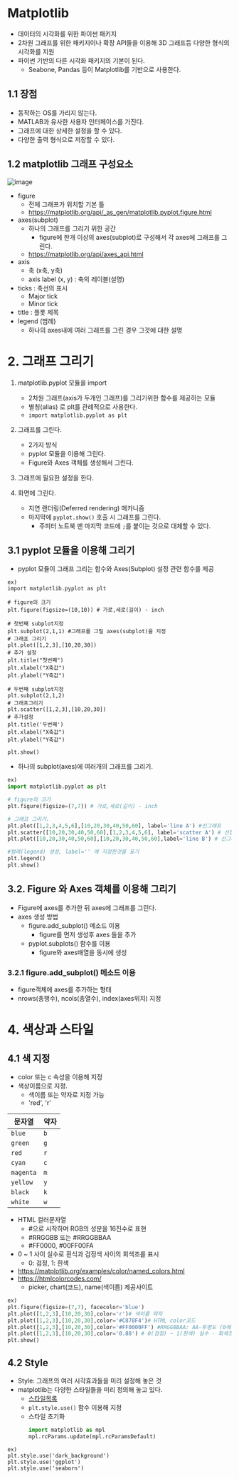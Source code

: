 # Matplotlib
- 데이터의 시각화를 위한 파이썬 패키지
- 2차원 그래프를 위한 패키지이나 확장 API들을 이용해 3D 그래프등 다양한 형식의 시각화를 지원
- 파이썬 기반의 다른 시각화 패키지의 기본이 된다.
    - Seabone, Pandas 등이 Matplotlib를 기반으로 사용한다.

## 1.1 장점
- 동작하는 OS를 가리지 않는다.
- MATLAB과 유사한 사용자 인터페이스를 가진다.
- 그래프에 대한 상세한 설정을 할 수 있다.
- 다양한 출력 형식으로 저장할 수 있다.

## 1.2 matplotlib 그래프 구성요소
![image](/images/matplot01.png)

- figure
    - 전체 그래프가 위치할 기본 틀
    - https://matplotlib.org/api/_as_gen/matplotlib.pyplot.figure.html
- axes(subplot)
    - 하나의 그래프를 그리기 위한 공간
        - figure에 한개 이상의 axes(subplot)로 구성해서 각 axes에 그래프를 그린다.
    - https://matplotlib.org/api/axes_api.html
- axis 
    - 축 (x축, y축)
    - axis label (x, y) : 축의 레이블(설명)
- ticks : 축선의 표시 
    - Major tick
    - Minor tick
- title : 플롯 제목   
- legend (범례)
    - 하나의 axes내에 여러 그래프를 그린 경우 그것에 대한 설명
	
# 2. 그래프 그리기
1. matplotlib.pyplot 모듈을 import
    - 2차원 그래프(axis가 두개인 그래프)를 그리기위한 함수를 제공하는 모듈
    - 별칭(alias) 로 plt를 관례적으로 사용한다.
    - `import matplotlib.pyplot as plt`

2. 그래프를 그린다.
    - 2가지 방식
    - pyplot 모듈을 이용해 그린다.
    - Figure와 Axes 객체를 생성해서 그린다.

3. 그래프에 필요한 설정을 한다.

4. 화면에 그린다.
    - 지연 랜더링(Deferred rendering) 메카니즘
    - 마지막에 `pyplot.show()` 호출 시 그래프를 그린다.
        - 주피터 노트북 맨 마지막 코드에 `;`를 붙이는 것으로 대체할 수 있다.
		
## 3.1 pyplot 모듈을 이용해 그리기
- pyplot 모듈이 그래프 그리는 함수와 Axes(Subplot) 설정 관련 함수를 제공
```
ex)
import matplotlib.pyplot as plt

# figure의 크기
plt.figure(figsize=(10,10)) # 가로,세로(길이) - inch

# 첫번째 subplot지정
plt.subplot(2,1,1) #그래프를 그릴 axes(subplot)을 지정
# 그래프 그리기
plt.plot([1,2,3],[10,20,30])
# 추가 설정
plt.title("첫번째")
plt.xlabel("X축값")
plt.ylabel("Y축값")

# 두번째 subplot지정
plt.subplot(2,1,2)
# 그래프그리기
plt.scatter([1,2,3],[10,20,30])
# 추가설정
plt.title('두번째')
plt.xlabel("X축값")
plt.ylabel("Y축값")

plt.show()
```
- 하나의 subplot(axes)에 여러개의 그래프를 그리기.
```python
ex)
import matplotlib.pyplot as plt

# figure의 크기
plt.figure(figsize=(7,7)) # 가로,세로(길이) - inch

# 그래프 그리기.
plt.plot([1,2,3,4,5,6],[10,20,30,40,50,60], label='line A') #선그래프
plt.scatter([10,20,30,40,50,60],[1,2,3,4,5,6], label='scatter A') # 산점도
plt.plot([10,20,30,40,50,60],[10,20,30,40,50,60],label='line B') # 선그래프

#범례(legend) 생성, label='' 에 지정한것을 표기
plt.legend() 
plt.show()

```

## 3.2. Figure 와 Axes 객체를 이용해 그리기

- Figure에 axes를 추가한 뒤 axes에 그래프를 그린다.
- axes 생성 방법
    - figure.add_subplot() 메소드 이용
        - figure를 먼저 생성후 axes 들을 추가
    - pyplot.subplots() 함수를 이용
        - figure와 axes배열을 동시에 생성
		
###  3.2.1 figure.add_subplot() 메소드 이용
- figure객체에 axes를 추가하는 형태
- nrows(총행수), ncols(총열수), index(axes위치) 지정

# 4. 색상과 스타일
## 4.1 색 지정
- color 또는 c 속성을 이용해 지정
- 색상이름으로 지정. 
    - 색이름 또는 약자로 지정 가능
    - 'red', 'r'
    
| 문자열 | 약자 |
|-|-|
| `blue` | `b` |
| `green` | `g` |
| `red` | `r` |
| `cyan` | `c` |
| `magenta` | `m` |
| `yellow` | `y` |
| `black` | `k` |
| `white` | `w` |


- HTML 컬러문자열
    - #으로 시작하며 RGB의 성분을 16진수로 표현
    - #RRGGBB 또는 #RRGGBBAA
    - #FF0000, #00FF00FA
- 0 ~ 1 사이 실수로 흰식과 검정색 사이의 회색조를 표시
    - 0: 검정, 1: 흰색
- https://matplotlib.org/examples/color/named_colors.html
- https://htmlcolorcodes.com/
    - picker, chart(코드), name(색이름) 제공사이트
```python
ex)
plt.figure(figsize=(7,7), facecolor='blue')
plt.plot([1,2,3],[10,20,30],color='r')# 색이름 약자
plt.plot([1,2,3],[10,20,30],color='#C878F4')# HTML color코드
plt.plot([1,2,3],[10,20,30],color='#FF0000FF') #RRGGBBAA: AA-투명도 (0에 가까울수록 투명한것)
plt.plot([1,2,3],[10,20,30],color='0.88') # 0(검정) ~ 1(흰색) 실수 - 회색조.
plt.show()

```
## 4.2 Style
- Style: 그래프의 여러 시각효과들을 미리 설정해 놓은 것
- matplotlib는 다양한 스타일들을 미리 정의해 놓고 있다.
    - [스타일목록](https://matplotlib.org/gallery/style_sheets/style_sheets_reference.html)
    - `plt.style.use()` 함수 이용해 지정
    - 스타일 초기화
        ```python
		import matplotlib as mpl
		mpl.rcParams.update(mpl.rcParamsDefault)
		```
```
ex)
plt.style.use('dark_background')
plt.style.use('ggplot')
plt.style.use('seaborn')
```